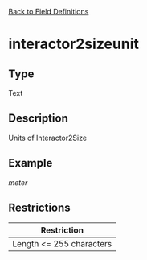 [Back to Field Definitions](../../field_definition_overview)
# interactor2sizeunit

## Type
Text

## Description


Units of Interactor2Size
## Example
*meter*

## Restrictions
| Restriction |
| :---------: |
| Length <= 255 characters |

